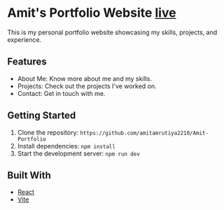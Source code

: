 # Amit's Portfolio Website [live](https://amitamrutiya.netlify.app/)

This is my personal portfolio website showcasing my skills, projects, and experience.

## Features

- About Me: Know more about me and my skills.
- Projects: Check out the projects I've worked on.
- Contact: Get in touch with me.

## Getting Started

1. Clone the repository: `https://github.com/amitamrutiya2210/Amit-Portfolio`
2. Install dependencies: `npm install`
3. Start the development server: `npm run dev`

## Built With

- [React](https://reactjs.org/)
- [Vite](https://vitejs.dev/)
